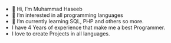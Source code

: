 - 👋 Hi, I’m Muhammad Haseeb
- 👀 I’m interested in all programming languages
- 🌱 I’m currently learning SQL, PHP and others so more.
- I have 4 Years of experience that make me a best Programmer.
- I love to create Projects in all languages.
